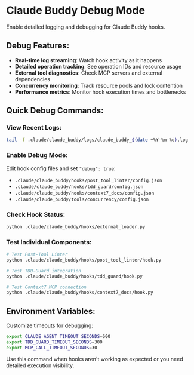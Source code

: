 # Claude Buddy Debug Mode

Enable detailed logging and debugging for Claude Buddy hooks.

## Debug Features:
- **Real-time log streaming**: Watch hook activity as it happens
- **Detailed operation tracking**: See operation IDs and resource usage
- **External tool diagnostics**: Check MCP servers and external dependencies
- **Concurrency monitoring**: Track resource pools and lock contention
- **Performance metrics**: Monitor hook execution times and bottlenecks

## Quick Debug Commands:

### View Recent Logs:
```bash
tail -f .claude/claude_buddy/logs/claude_buddy_$(date +%Y-%m-%d).log
```

### Enable Debug Mode:
Edit hook config files and set `"debug": true`:
- `.claude/claude_buddy/hooks/post_tool_linter/config.json`
- `.claude/claude_buddy/hooks/tdd_guard/config.json`
- `.claude/claude_buddy/hooks/context7_docs/config.json`
- `.claude/claude_buddy/tools/concurrency/config.json`

### Check Hook Status:
```bash
python .claude/claude_buddy/hooks/external_loader.py
```

### Test Individual Components:
```bash
# Test Post-Tool Linter
python .claude/claude_buddy/hooks/post_tool_linter/hook.py

# Test TDD-Guard integration
python .claude/claude_buddy/hooks/tdd_guard/hook.py

# Test Context7 MCP connection
python .claude/claude_buddy/hooks/context7_docs/hook.py
```

## Environment Variables:
Customize timeouts for debugging:
```bash
export CLAUDE_AGENT_TIMEOUT_SECONDS=600
export TDD_GUARD_TIMEOUT_SECONDS=300
export MCP_CALL_TIMEOUT_SECONDS=30
```

Use this command when hooks aren't working as expected or you need detailed execution visibility.